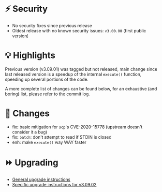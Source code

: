 # :zap: Security

- No security fixes since previous release
- Oldest release with no known security issues: `v3.00.00` (first public version)

# :bulb: Highlights

Previous version (v3.09.01) was tagged but not released, main change since last released version is a speedup of the internal `execute()` function, speeding up several portions of the code.

A more complete list of changes can be found below, for an exhaustive (and boring) list, please refer to the commit log.

# :pushpin: Changes
- fix: basic mitigation for ``scp``'s CVE-2020-15778 (upstream doesn't consider it a bug)
- fix: ``batch``: don't attempt to read if STDIN is closed
- enh: make ``execute()`` way WAY faster

# :fast_forward: Upgrading

- [General upgrade instructions](https://ovh.github.io/the-bastion/installation/upgrading.html)
- [Specific upgrade instructions for v3.09.02](https://ovh.github.io/the-bastion/installation/upgrading.html#v3-09-02-2022-11-15)
